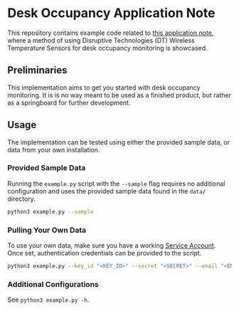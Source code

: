 # Desk Occupancy Application Note
This repository contains example code related to [this application note](https://developer.disruptive-technologies.com/docs/other/application-notes/desk-occupancy-monitoring-using-temperature-sensors), where a method of using Disruptive Technologies (DT) Wireless Temperature Sensors for desk occupancy monitoring is showcased.

## Preliminaries
This implementation aims to get you started with desk occupancy monitoring. It is is no way meant to be used as a finished product, but rather as a springboard for further development.

## Usage
The implementation can be tested using either the provided sample data, or data from your own installation.

### Provided Sample Data
Running the `example.py` script with the `--sample` flag requires no additional configuration and uses the provided sample data found in the `data/` directory.

```bash
python3 example.py --sample
```

### Pulling Your Own Data
To use your own data, make sure you have a working [Service Account](https://developer.disruptive-technologies.com/docs/service-accounts/introduction-to-service-accounts). Once set, authentication credentials can be provided to the script.

```bash
python3 example.py --key_id "<KEY_ID>" --secret "<SECRET>" --email "<EMAIL>"
```

### Additional Configurations
See `python3 example.py -h`.

